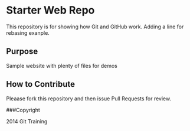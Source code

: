 # Starter Web Repo

This repository is for showing how Git and GitHub work. Adding a line for rebasing exanple. 

## Purpose

Sample website with plenty of files for demos

## How to Contribute

Pleaase fork this repository and then issue Pull Requests for review. 

###Copyright

2014 Git Training